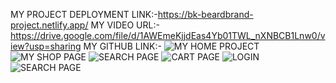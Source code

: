 MY PROJECT DEPLOYMENT LINK:-https://bk-beardbrand-project.netlify.app/
MY VIDEO URL:-https://drive.google.com/file/d/1AWEmeKjjdEas4Yb01TWL_nXNBCB1Lnw0/view?usp=sharing
MY GITHUB LINK:-
![MY HOME PROJECT](https://github.com/KADAMBHAKTI0219/BK-BEARDBRAND-PROJECT/assets/167054245/642bde5c-e87f-48b7-b4d5-983561663ae9)
![MY SHOP PAGE](https://github.com/KADAMBHAKTI0219/BK-BEARDBRAND-PROJECT/assets/167054245/a505be88-70b2-480b-94c3-b4e3f279b32d)
![SEARCH PAGE](https://github.com/KADAMBHAKTI0219/BK-BEARDBRAND-PROJECT/assets/167054245/8ed96dff-6e96-4965-8660-4138610644e9)
![CART PAGE](https://github.com/KADAMBHAKTI0219/BK-BEARDBRAND-PROJECT/assets/167054245/ce6dcc97-b488-4642-8906-7dc062ce44d0)
![LOGIN](https://github.com/KADAMBHAKTI0219/BK-BEARDBRAND-PROJECT/assets/167054245/1abb04f3-a664-4e37-a3db-351a69863ccc)
![SEARCH PAGE](https://github.com/KADAMBHAKTI0219/BK-BEARDBRAND-PROJECT/assets/167054245/ffd00f5b-d250-4382-a078-922dbfa2b3a8)
